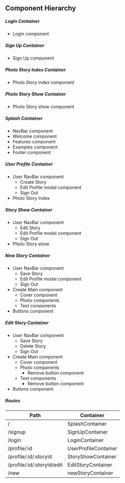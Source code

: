 ## Component Hierarchy

##### Login Container
- Login component

##### Sign Up Container
- Sign Up component

##### Photo Story Index Container
- Photo Story index component

##### Photo Story Show Container
- Photo Story show component

##### Splash Container
- NavBar component
- Welcome component
- Features component
- Examples component
- Footer component

##### User Profile Container
- User NavBar component
  - Create Story
  - Edit Profile modal component
  - Sign Out
- Photo Story Index

##### Story Show Container
- User NavBar component
  - Edit Story
  - Edit Profile modal component
  - Sign Out
- Photo Story show

##### New Story Container
- User NavBar component
  - Save Story
  - Edit Profile modal component
  - Sign Out
- Create Main component
  - Cover component
  - Photo components
  - Text components
- Buttons component

##### Edit Story Container
- User NavBar component
  - Save Story
  - Delete Story
  - Sign Out
- Create Main component
  - Cover component
  - Photo components
    - Remove button component
  - Text components
    - Remove button component
- Buttons component

##### Routes
| Path | Container |
|---|---|
| / | SplashContainer |
| /signup | SignUpContainer |
| /login | LoginContainer |
| /profile/:id | UserProfileContainer |
| /profile/:id/:storyId | StoryShowContainer |
| /profile/:id/:storyId/edit | EditStoryContainer |
| /new | newStoryContainer
